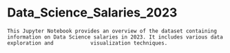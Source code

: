 # Data_Science_Salaries_2023
    This Jupyter Notebook provides an overview of the dataset containing information on Data Science salaries in 2023. It includes various data exploration and            visualization techniques.
